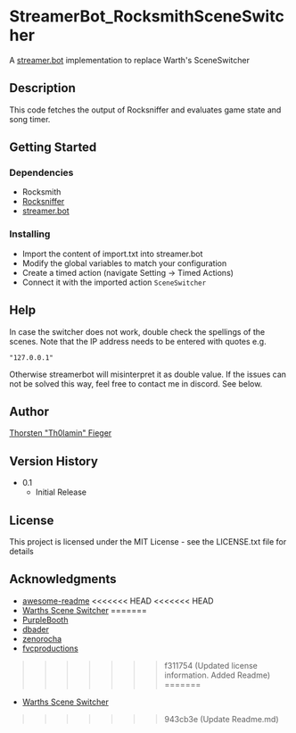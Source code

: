 # StreamerBot_RocksmithSceneSwitcher

A [streamer.bot](https://streamer.bot) implementation to replace Warth's SceneSwitcher

## Description

This code fetches the output of Rocksniffer and evaluates game state and song timer. 

## Getting Started


### Dependencies

* Rocksmith
* [Rocksniffer](https://github.com/kokolihapihvi/RockSniffer/releases)
* [streamer.bot](https://streamer.bot)

### Installing

* Import the content of import.txt into streamer.bot
* Modify the global variables to match your configuration
* Create a timed action (navigate Setting -> Timed Actions)
* Connect it with the imported action `SceneSwitcher`


## Help

In case the switcher does not work, double check the spellings of the scenes.
Note that the IP address needs to be entered with quotes e.g.
```
"127.0.0.1"
```
Otherwise streamerbot will misinterpret it as double value. If the issues can not be solved this way, feel free to contact me in discord. See below.

## Author

[Thorsten "Th0lamin" Fieger](https://discord.com/invite/m2fCKXn) 


## Version History

* 0.1
    * Initial Release

## License

This project is licensed under the MIT License - see the LICENSE.txt file for details

## Acknowledgments

* [awesome-readme](https://github.com/matiassingers/awesome-readme)
<<<<<<< HEAD
<<<<<<< HEAD
* [Warths Scene Switcher](https://github.com/Warths/Rocksmith-Scene-Switcher)
=======
* [PurpleBooth](https://gist.github.com/PurpleBooth/109311bb0361f32d87a2)
* [dbader](https://github.com/dbader/readme-template)
* [zenorocha](https://gist.github.com/zenorocha/4526327)
* [fvcproductions](https://gist.github.com/fvcproductions/1bfc2d4aecb01a834b46)
>>>>>>> f311754 (Updated license information. Added Readme)
=======
* [Warths Scene Switcher](https://github.com/Warths/Rocksmith-Scene-Switcher)
>>>>>>> 943cb3e (Update Readme.md)
